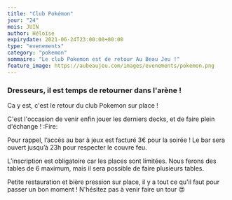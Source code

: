 ```yaml
---
title: "Club Pokémon"
jour: "24"
mois: JUIN
author: Héloïse
expirydate: 2021-06-24T23:00:00+00:00
type: "evenements"
category: "pokemon"
sommaire: "Le club Pokemon est de retour Au Beau Jeu !"
feature_image: https://aubeaujeu.com/images/evenements/pokemon.png
---
```

### Dresseurs, il est temps de retourner dans l'arène !

Ca y est, c'est le retour du club Pokemon sur place !

C'est l'occasion de venir enfin jouer les derniers decks, et de faire plein d'échange ! :Fire:

Pour rappel, l’accès au bar à jeux est facturé 3€ pour la soirée ! Le bar sera ouvert jusqu’à 23h pour respecter le couvre feu.

L’inscription est obligatoire car les places sont limitées. Nous ferons des tables de 6 maximum, mais il sera possible de faire plusieurs tables.

Petite restauration et bière pression sur place, il y a tout ce qu'il faut pour passer un bon moment ! N'hésitez pas à venir faire un tour :heart_eyes:

